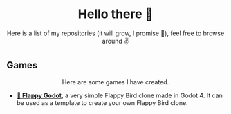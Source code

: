 <h1 align = "center">
Hello there 👋
</h1>

<p align = "center"> Here is a list of my repositories (it will grow, I promise 🤞), feel free to browse around ✌️ </p>

## Games

<p align = "center"> Here are some games I have created. </p>

* [**🐣 Flappy Godot**](https://github.com/divin/Flappy-Godot), a very simple Flappy Bird clone made in Godot 4. It can be used as a template to create your own Flappy Bird clone.
